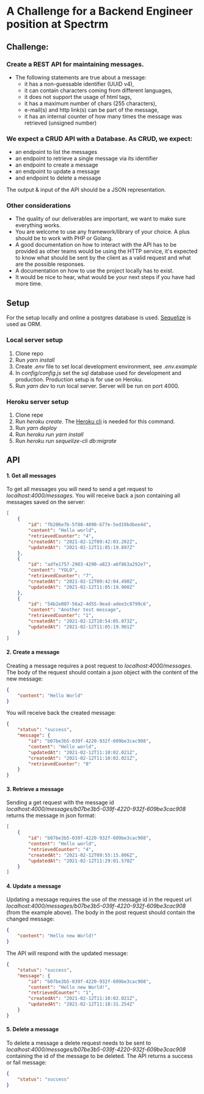 # A Challenge for a Backend Engineer position at Spectrm

## Challenge:

### Create a REST API for maintaining messages.
- The following statements are true about a message:
  - it has a non-guessable identifier (UUID v4),
  - it can contain characters coming from different languages,
  - it does not support the usage of html tags,
  - it has a maximum number of chars (255 characters),
  - e-mail(s) and http link(s) can be part of the message,
  - it has an internal counter of how many times the message was retrieved (unsigned number)
  
### We expect a CRUD API with a Database. As CRUD, we expect:
- an endpoint to list the messages
- an endpoint to retrieve a single message via its identifier
- an endpoint to create a message
- an endpoint to update a message
- and endpoint to delete a message

The output & input of the API should be a JSON representation.

### Other considerations
- The quality of our deliverables are important, we want to make sure everything works.
- You are welcome to use any framework/library of your choice. A plus should be to work with PHP or Golang.
- A good documentation on how to interact with the API has to be provided as other teams would be using the HTTP service, it's expected to know what should be sent by the client as a valid request and what are the possible responses.
- A documentation on how to use the project locally has to exist.
- It would be nice to hear, what would be your next steps if you have had more time.

## Setup

For the setup locally and online a postgres database is used. [Sequelize](https://sequelize.org/v5/) is used as ORM. 

### Local server setup

1. Clone repo
2. Run *yarn install*
3. Create *.env* file to set local development environment, see *.env.example*
4. In *config/config.js* set the sql database used for development and production. Production setup is for use on Heroku.
5. Run *yarn dev* to run local server. Server will be run on port 4000.

### Heroku server setup

1. Clone repe
2. Run *heroku create*. The [Heroku cli](https://devcenter.heroku.com/articles/creating-apps) is needed for this command.
3. Run *yarn deploy*
4. Run *heroku run yarn install*
5. Run *heroku run sequelize-cli db:migrate*

## API

#### 1. Get all messages

To get all messages you will need to send a get request to *localhost:4000/messages*. You will receive back a json containing all messages saved on the server:

```json
[
    {
        "id": "fb206e7b-5f88-4890-b77e-5ed19bdbee4d",
        "content": "Hello world",
        "retrievedCounter": "4",
        "createdAt": "2021-02-12T09:42:03.202Z",
        "updatedAt": "2021-02-12T11:05:19.897Z"
    },
    {
        "id": "adfe1757-2903-4290-a823-a6f863a292e7",
        "content": "YOLO",
        "retrievedCounter": "7",
        "createdAt": "2021-02-12T09:42:04.490Z",
        "updatedAt": "2021-02-12T11:05:19.900Z"
    },
    {
        "id": "54b2e007-56a2-4d55-9ead-adee3c8799c6",
        "content": "Another test message",
        "retrievedCounter": "1",
        "createdAt": "2021-02-12T10:54:05.073Z",
        "updatedAt": "2021-02-12T11:05:19.901Z"
    }
]
```

#### 2. Create a message

Creating a message requires a post request to *localhost:4000/messages*. The body of the request should contain a json object with the content of the new message:

```json
{
    "content": "Hello World"
}
```
You will receive back the created message:

```json
{
    "status": "success",
    "message": {
        "id": "b07be3b5-039f-4220-932f-609be3cac908",
        "content": "Hello world",
        "updatedAt": "2021-02-12T11:10:02.021Z",
        "createdAt": "2021-02-12T11:10:02.021Z",
        "retrievedCounter": "0"
    }
}
```

#### 3. Retrieve a message

Sending a get request with the message id *localhost:4000/messages/b07be3b5-039f-4220-932f-609be3cac908* returns the message in json format:

```json
[
    {
        "id": "b07be3b5-039f-4220-932f-609be3cac908",
        "content": "Hello world",
        "retrievedCounter": "4",
        "createdAt": "2021-02-12T09:55:15.806Z",
        "updatedAt": "2021-02-12T11:29:01.570Z"
    }
]
```

#### 4. Update a message 

Updating a message requires the use of the message id in the request url *localhost:4000/messages/b07be3b5-039f-4220-932f-609be3cac908* (from the example above). The body in the post request should contain the changed message:

```json
{
    "content": "Hello new World!"
}
```

The API will respond with the updated message:

```json
{
    "status": "success",
    "message": {
        "id": "b07be3b5-039f-4220-932f-609be3cac908",
        "content": "Hello new World!",
        "retrievedCounter": "1",
        "createdAt": "2021-02-12T11:10:02.021Z",
        "updatedAt": "2021-02-12T11:18:31.254Z"
    }
}
```

#### 5. Delete a message

To delete a message a delete request needs to be sent to *localhost:4000/messages/b07be3b5-039f-4220-932f-609be3cac908* containing the id of the message to be deleted. The API returns a success or fail message:

```json
{
    "status": "success"
}
```





